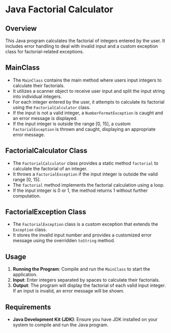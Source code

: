 # Java Factorial Calculator

## Overview

This Java program calculates the factorial of integers entered by the user. It includes error handling to deal with invalid input and a custom exception class for factorial-related exceptions.

## MainClass

- The `MainClass` contains the main method where users input integers to calculate their factorials.
- It utilizes a scanner object to receive user input and split the input string into individual integers.
- For each integer entered by the user, it attempts to calculate its factorial using the `FactorialCalculator` class.
- If the input is not a valid integer, a `NumberFormatException` is caught and an error message is displayed.
- If the input integer is outside the range [0, 15], a custom `FactorialException` is thrown and caught, displaying an appropriate error message.

## FactorialCalculator Class

- The `FactorialCalculator` class provides a static method `factorial` to calculate the factorial of an integer.
- It throws a `FactorialException` if the input integer is outside the valid range [0, 15].
- The `factorial` method implements the factorial calculation using a loop.
- If the input integer is 0 or 1, the method returns 1 without further computation.

## FactorialException Class

- The `FactorialException` class is a custom exception that extends the `Exception` class.
- It stores the invalid input number and provides a customized error message using the overridden `toString` method.

## Usage

1. **Running the Program**: Compile and run the `MainClass` to start the application.
2. **Input**: Enter integers separated by spaces to calculate their factorials.
3. **Output**: The program will display the factorial of each valid input integer. If an input is invalid, an error message will be shown.

## Requirements

- **Java Development Kit (JDK)**: Ensure you have JDK installed on your system to compile and run the Java program.



